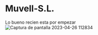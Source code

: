 
# Muvell-S.L.
Lo bueno recien esta por empezar 
![Captura de pantalla 2023-04-26 112834](https://user-images.githubusercontent.com/112036006/234609148-3b25966b-7cfd-4faa-92db-bc434687e674.jpg)

